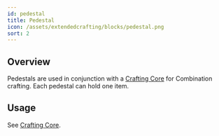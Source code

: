 ```yaml
---
id: pedestal
title: Pedestal
icon: /assets/extendedcrafting/blocks/pedestal.png
sort: 2
---
```


## Overview

Pedestals are used in conjunction with a [Crafting Core](crafting-core.md) for Combination crafting. Each pedestal can hold one item.

## Usage

See [Crafting Core](crafting-core.md).
